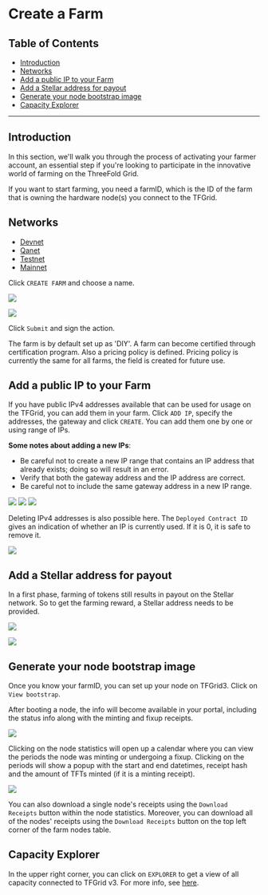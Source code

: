 <h1> Create a Farm </h1>

<h2>Table of Contents</h2>

- [Introduction](#introduction)
- [Networks](#networks)
- [Add a public IP to your Farm](#add-a-public-ip-to-your-farm)
- [Add a Stellar address for payout](#add-a-stellar-address-for-payout)
- [Generate your node bootstrap image](#generate-your-node-bootstrap-image)
- [Capacity Explorer](#capacity-explorer)

***

## Introduction

In this section, we'll walk you through the process of activating your farmer account, an essential step if you're looking to participate in the innovative world of farming on the ThreeFold Grid.
 
If you want to start farming, you need a farmID, which is the ID of the farm that is owning the hardware node(s) you connect to the TFGrid.

## Networks

- [Devnet](https://dashboard.dev.grid.tf/)
- [Qanet](https://dashboard.qa.grid.tf/)
- [Testnet](https://dashboard.test.grid.tf/)
- [Mainnet](https://dashboard.grid.tf/)

Click `CREATE FARM` and choose a name.

![ ](../img/dashboard_portal_farm.png ':size=600')

![ ](../img/dashboard_portal_create_farm.png ':size=300')

Click `Submit` and sign the action.

The farm is by default set up as 'DIY'. A farm can become certified through certification program.
Also a pricing policy is defined. Pricing policy is currently the same for all farms, the field is created for future use.

## Add a public IP to your Farm

If you have public IPv4 addresses available that can be used for usage on the TFGrid, you can add them in your farm.
Click `ADD IP`, specify the addresses, the gateway and click `CREATE`.
You can add them one by one or using range of IPs.

__Some notes about adding a new IPs__:

- Be careful not to create a new IP range that contains an IP address that already exists; doing so will result in an error.
- Verify that both the gateway address and the IP address are correct.
- Be careful not to include the same gateway address in a new IP range.

![ ](../img/dashboard_portal_ip_add.png ':size=600')
![ ](../img/dashboard_portal_ip_add_detail.png ':size=300')
![ ](../img/dashboard_portal_ip_add_detail_range.png ':size=300')

Deleting IPv4 addresses is also possible here. The `Deployed Contract ID` gives an indication of whether an IP is currently used. If it is 0, it is safe to remove it.

![ ](../img/dashboard_portal_ip_result.png ':size=400')

## Add a Stellar address for payout

In a first phase, farming of tokens still results in payout on the Stellar network. So to get the farming reward, a Stellar address needs to be provided.

![ ](../img/dashboard_portal_farm0.png ':size=600')

![ ](../img/dashboard_portal_stellar.png ':size=400')

## Generate your node bootstrap image

Once you know your farmID, you can set up your node on TFGrid3. Click on `View bootstrap`.

After booting a node, the info will become available in your portal, including the status info along with the minting and fixup receipts.

![ ](../img/dashboard_portal_node_info.png ':size=600')

Clicking on the node statistics will open up a calendar where you can view the periods the node was minting or undergoing a fixup. Clicking on the periods will show a popup with the start and end datetimes, receipt hash and the amount of TFTs minted (if it is a minting receipt).

![ ](../img/dashboard_portal_ui_nodes_minting.png ':size=600')

You can also download a single node's receipts using the `Download Receipts` button within the node statistics. Moreover, you can download all of the nodes' receipts using the `Download Receipts` button on the top left corner of the farm nodes table.

## Capacity Explorer

In the upper right corner, you can click on `EXPLORER` to get a view of all capacity connected to TFGrid v3. For more info, see [here](../explorer/explorer_home.md).


